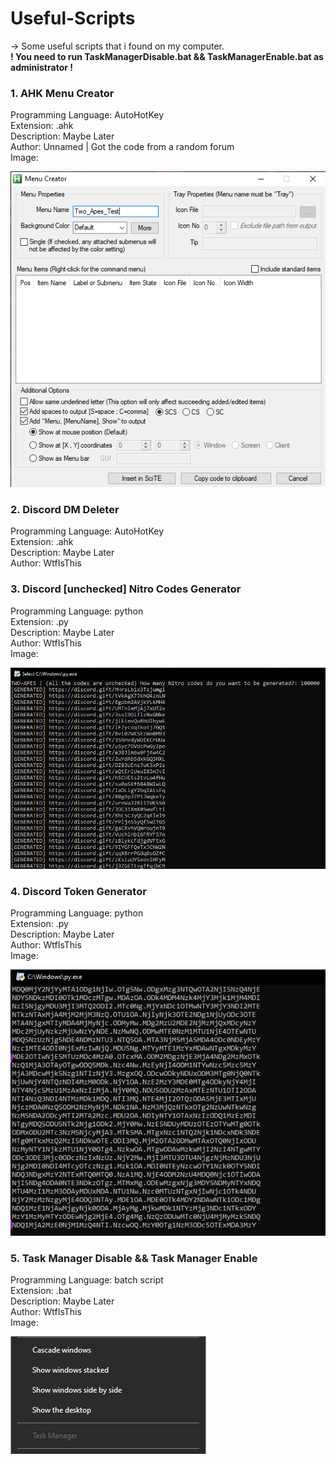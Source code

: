 # Useful-Scripts
-> Some useful scripts that i found on my computer.                       
**! You need to run TaskManagerDisable.bat && TaskManagerEnable.bat as administrator !**

### 1. AHK Menu Creator
Programming Language: AutoHotKey  
Extension: .ahk   
Description: Maybe Later    
Author: Unnamed | Got the code from a random forum  
Image:    

![alt text](https://github.com/Two-Apes/Useful-Scripts/blob/main/Images/MenuCreator.png?raw=true)

### 2. Discord DM Deleter
Programming Language: AutoHotKey    
Extension: .ahk   
Description: Maybe Later    
Author: WtfIsThis    

### 3. Discord [unchecked] Nitro Codes Generator
Programming Language: python    
Extension: .py    
Description: Maybe Later    
Author: WtfIsThis    
Image:

![alt text](https://github.com/Two-Apes/Useful-Scripts/blob/main/Images/NitroGenerator.png?raw=true)

### 4. Discord Token Generator
Programming Language: python    
Extension: .py    
Description: Maybe Later    
Author: WtfIsThis    
Image:

![alt text](https://github.com/Two-Apes/Useful-Scripts/blob/main/Images/TokenGenerator.png?raw=true)

### 5. Task Manager Disable && Task Manager Enable   
Programming Language: batch script    
Extension: .bat     
Description: Maybe Later      
Author: WtfIsThis      
Image:    

![alt text](https://github.com/Two-Apes/Useful-Scripts/blob/main/Images/TaskDisable.png?raw=true)
